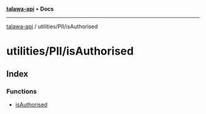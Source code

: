 [**talawa-api**](../../../README.md) • **Docs**

***

[talawa-api](../../../modules.md) / utilities/PII/isAuthorised

# utilities/PII/isAuthorised

## Index

### Functions

- [isAuthorised](functions/isAuthorised.md)
